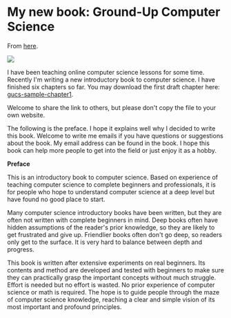 # My new book: Ground-Up Computer Science

From [here](https://yinwang1.substack.com/p/gucs-sample).

![](https://substackcdn.com/image/fetch/w_1456,c_limit,f_auto,q_auto:good,fl_progressive:steep/https%3A%2F%2Fbucketeer-e05bbc84-baa3-437e-9518-adb32be77984.s3.amazonaws.com%2Fpublic%2Fimages%2F98245f68-9322-4765-9db6-355503993dd9_215x300.jpeg)

<span>I have been teaching online computer science lessons for some time. Recently I'm writing a new introductory book to computer science. I have finished six chapters so far. You may download the first draft chapter here:</span> [gucs-sample-chapter1](https://www.yinwang.org/resources/gucs-sample-chapter1.pdf)<span>.</span>

Welcome to share the link to others, but please don't copy the file to your own website.

The following is the preface. I hope it explains well why I decided to write this book. Welcome to write me emails if you have questions or suggestions about the book. My email address can be found in the book. I hope this book can help more people to get into the field or just enjoy it as a hobby.

**Preface**

This is an introductory book to computer science. Based on experience of teaching computer science to complete beginners and professionals, it is for people who hope to understand computer science at a deep level but have found no good place to start.

Many computer science introductory books have been written, but they are often not written with complete beginners in mind. Deep books often have hidden assumptions of the reader's prior knowledge, so they are likely to get frustrated and give up. Friendlier books often don't go deep, so readers only get to the surface. It is very hard to balance between depth and progress.

This book is written after extensive experiments on real beginners. Its contents and method are developed and tested with beginners to make sure they can practically grasp the important concepts without much struggle. Effort is needed but no effort is wasted. No prior experience of computer science or math is required. The hope is to guide people through the maze of computer science knowledge, reaching a clear and simple vision of its most important and profound principles.
